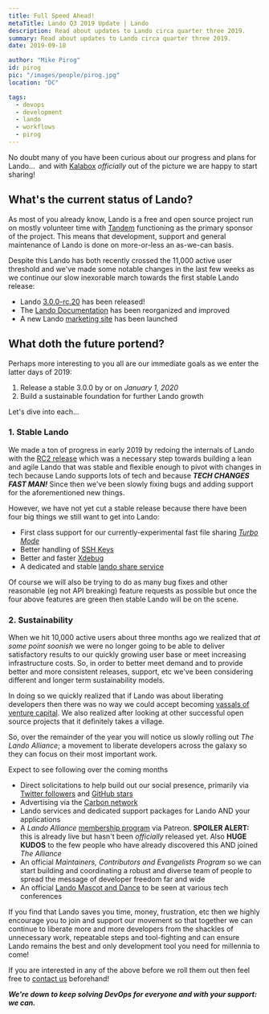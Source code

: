 ```yaml
---
title: Full Speed Ahead!
metaTitle: Lando Q3 2019 Update | Lando
description: Read about updates to Lando circa quarter three 2019.
summary: Read about updates to Lando circa quarter three 2019.
date: 2019-09-18

author: "Mike Pirog"
id: pirog
pic: "/images/people/pirog.jpg"
location: "DC"

tags:
  - devops
  - development
  - lando
  - workflows
  - pirog
---
```


No doubt many of you have been curious about our progress and plans for Lando...  and with [Kalabox](https://kalabox.io) _officially_ out of the picture we are happy to start sharing!

## What's the current status of Lando?

As most of you already know, Lando is a free and open source project run on mostly volunteer time with [Tandem](https://thinktandem.io) functioning as the primary sponsor of the project. This means that development, support and general maintenance of Lando is done on more-or-less an as-we-can basis. 

Despite this Lando has both recently crossed the 11,000 active user threshold and we've made some notable changes in the last few weeks as we continue our slow inexorable march towards the first stable Lando release:

* Lando [3.0.0-rc.20](https://github.com/lando/lando/releases/tag/v3.0.0-rc.20) has been released!
* The [Lando Documentation](https://docs.lando.dev/) has been reorganized and improved
* A new Lando [marketing site](https://lando.dev/) has been launched

## What doth the future portend?

Perhaps more interesting to you all are our immediate goals as we enter the latter days of 2019:

1. Release a stable 3.0.0 by or on _January 1, 2020_
2. Build a sustainable foundation for further Lando growth

Let's dive into each...

### 1. Stable Lando

We made a ton of progress in early 2019 by redoing the internals of Lando with the [RC2 release](https://thinktandem.io/blog/2019/02/01/lando-is-ready-for-the-masses-with-rc2-release/) which was a necessary step towards building a lean and agile Lando that was stable and flexible enough to pivot with changes in tech because Lando supports lots of tech and because **_TECH CHANGES FAST MAN!_** Since then we've been slowly fixing bugs and adding support for the aforementioned new things.

However, we have not yet cut a stable release because there have been four big things we still want to get into Lando:

* First class support for our currently-experimental fast file sharing [_Turbo Mode_](https://github.com/lando/lando/issues/1460#issuecomment-468049588)
* Better handling of [SSH Keys](https://github.com/lando/lando/issues/478)
* Better and faster [Xdebug](https://github.com/lando/lando/issues/1668)
* A dedicated and stable [lando share service](https://github.com/lando/lando/issues/1675)

Of course we will also be trying to do as many bug fixes and other reasonable (eg not API breaking) feature requests as possible but once the four above features are green then stable Lando will be on the scene. 

### 2. Sustainability

When we hit 10,000 active users about three months ago we realized that _at some point soonish_ we were no longer going to be able to deliver satisfactory results to our quickly growing user base or meet increasing infrastructure costs. So, in order to better meet demand and to provide better and more consistent releases, support, etc we've been considering different and longer term sustainability models.

In doing so we quickly realized that if Lando was about liberating developers then there was no way we could accept becoming [vassals of venture capital](https://www.youtube.com/watch?v=_pAII6UO810). We also realized after looking at other successful open source projects that it definitely takes a village.

So, over the remainder of the year you will notice us slowly rolling out _The Lando Alliance_; a movement to liberate developers across the galaxy so they can focus on their most important work.

Expect to see following over the coming months

* Direct solicitations to help build out our social presence, primarily via [Twitter followers](https://twitter.com/devwithlando?lang=en) and [GitHub stars](https://github.com/lando/lando)
* Advertising via the [Carbon network](https://www.carbonads.net/)
* Lando services and dedicated support packages for Lando AND your applications
* A _Lando Alliance_ [membership program](https://www.patreon.com/devwithlando) via Patreon. **SPOILER ALERT:** this is already live but hasn't been _officially_ released yet. Also **HUGE KUDOS** to the few people who have already discovered this AND joined _The Alliance_
* An official _Maintainers, Contributors and Evangelists Program_ so we can start building and coordinating a robust and diverse team of people to spread the message of developer freedom far and wide
* An official [Lando Mascot and Dance](https://www.youtube.com/watch?v=oHg5SJYRHA0) to be seen at various tech conferences

If you find that Lando saves you time, money, frustration, etc then we highly encourage you to join and support our movement so that together we can continue to liberate more and more developers from the shackles of unnecessary work, repeatable steps and tool-fighting and can ensure Lando remains the best and only development tool you need for millennia to come!

If you are interested in any of the above before we roll them out then feel free to [contact us](https://thinktandem.io/contact/) beforehand!

**_We're down to keep solving DevOps for everyone and with your support: we can._**
